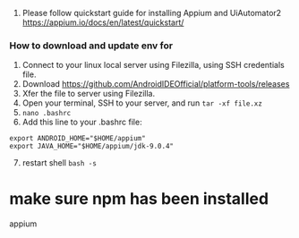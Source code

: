 1. Please follow quickstart guide for installing Appium and UiAutomator2 https://appium.io/docs/en/latest/quickstart/

### How to download and update env for 

1. Connect to your linux local server using Filezilla, using SSH credentials file.
2. Download https://github.com/AndroidIDEOfficial/platform-tools/releases
3. Xfer the file to server using Filezilla.
4. Open your terminal, SSH to your server, and run `tar -xf file.xz`
5. `nano .bashrc`
6. Add this line to your .bashrc file:
```
export ANDROID_HOME="$HOME/appium"
export JAVA_HOME="$HOME/appium/jdk-9.0.4"
```
7. restart shell `bash -s`


# make sure npm has been installed
appium
